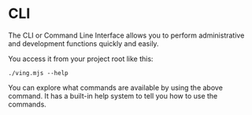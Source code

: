 # CLI

The CLI or Command Line Interface allows you to perform administrative and development functions quickly and easily. 

You access it from your project root like this:

```
./ving.mjs --help
```

You can explore what commands are available by using the above command. It has a built-in help system to tell you how to use the commands.